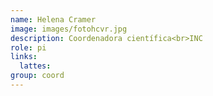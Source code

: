 ```yaml
---
name: Helena Cramer
image: images/fotohcvr.jpg
description: Coordenadora científica<br>INC
role: pi
links:
  lattes: 
group: coord
---
```

